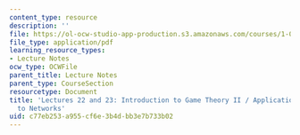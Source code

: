 ```yaml
---
content_type: resource
description: ''
file: https://ol-ocw-studio-app-production.s3.amazonaws.com/courses/1-022-introduction-to-network-models-fall-2018/c77eb253a955cf6e3b4dbb3e7b733b02_MIT1_022F18_lec22_and_lec23.pdf
file_type: application/pdf
learning_resource_types:
- Lecture Notes
ocw_type: OCWFile
parent_title: Lecture Notes
parent_type: CourseSection
resourcetype: Document
title: 'Lectures 22 and 23: Introduction to Game Theory II / Application of Game Theory
  to Networks'
uid: c77eb253-a955-cf6e-3b4d-bb3e7b733b02
---
```

